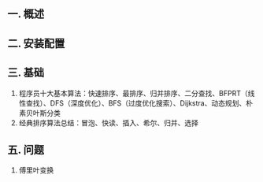 ## 一. 概述
## 二. 安装配置
## 三. 基础
1. 程序员十大基本算法：快速排序、最排序、归并排序、二分查找、BFPRT（线性查找）、DFS（深度优化）、BFS（过度优化搜索）、Dijkstra、动态规划、朴素贝叶斯分类
2. 经典排序算法总结：冒泡、快读、插入、希尔、归并、选择
## 五. 问题
1. 傅里叶变换